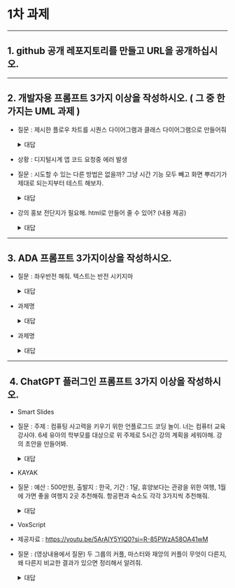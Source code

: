 # 1차 과제
***
## 1. github 공개 레포지토리를 만들고 URL을 공개하십시오.

***
## 2. 개발자용 프롬프트 3가지 이상을 작성하시오. ( 그 중 한가지는 UML 과제 ) 
- 질문 : 제시한 플로우 차트를 시퀀스 다이어그램과 클래스 다이어그램으로 만들어줘
  <details>
  <summary>대답</summary>
  물론이죠! 먼저 시퀀스 다이어그램을 만들겠습니다. 시퀀스 다이어그램은 시스템 내에서 주문이 어떻게 처리되는지를 시간 순서대로 나타내는 다이어그램입니다. 이를 통해 각 컴포넌트 간의 상호 작용을 볼 수 있습니다.

  ### 시퀀스 다이어그램
  ```mermaid
  sequenceDiagram
      participant Customer as 고객
      participant WebServer as 웹 서버
      participant AppServer as 어플리케이션 서버
      participant Database as 데이터베이스
      participant PaymentGateway as 결제 게이트웨이
      participant ShippingAPI as 배송 API
  
      Customer->>WebServer: 주문 요청
      WebServer->>AppServer: 주문 정보 전달
      AppServer->>Database: 주문 데이터 저장
      AppServer->>PaymentGateway: 결제 처리 요청
      PaymentGateway-->>AppServer: 결제 결과
      AppServer->>ShippingAPI: 배송 요청
      ShippingAPI-->>AppServer: 배송 상태 업데이트
      AppServer->>Database: 주문 상태 업데이트
      AppServer-->>WebServer: 주문 처리 결과
      WebServer-->>Customer: 주문 처리 결과 표시
  ```
  
  다음으로 클래스 다이어그램을 생성하겠습니다. 클래스 다이어그램은 시스템의 주요 클래스와 그들 사이의 관계를 나타냅니다.
  
  ### 클래스 다이어그램
  ```mermaid
  classDiagram
      class Order {
          +OrderID: String
          +CustomerID: String
          +ProductID: String
          +OrderDate: Date
          +ShippingAddress: String
          +OrderStatus: String
          +PaymentStatus: String
      }
      class Customer {
          +CustomerID: String
          +Name: String
          +Email: String
          +Phone: String
          +Address: String
          +RegisterDate: Date
      }
      class Product {
          +ProductID: String
          +ProductName: String
          +Category: String
          +Price: Double
          +StockQuantity: Int
          +Description: String
      }
      class Inventory {
          +ProductID: String
          +StockQuantity: Int
          +LastUpdateDate: Date
      }
      class Payment {
          +PaymentID: String
          +OrderID: String
          +PaymentDate: Date
          +Amount: Double
          +PaymentStatus: String
      }
      class Shipping {
          +ShippingID: String
          +OrderID: String
          +ShippingDate: Date
          +DeliveryDate: Date
          +ShippingStatus: String
      }
  
      Customer "1" -- "0..*" Order : places
      Order "1" -- "1" Product : contains
      Product "1" -- "1" Inventory : has
      Order "1" -- "1" Payment : initiates
      Order "1" -- "1" Shipping : initiates
  ```

  위의 클래스 다이어그램에서 각 클래스는 주요 속성과 관계를 나타냅니다. 또한, 시퀀스 다이어그램은 주문 처리 흐름을 보여주며, 어떻게 각 컴포넌트가 서로 상호 작용하는지를 나타냅니다.
  </details>
  
- 상황 : 디지털시계 앱 코드 요청중 에러 발생
- 질문 : 시도할 수 있는 다른 방법은 없을까? 그냥 시간 기능 모두 빼고 화면 뿌리기가 제대로 되는지부터 테스트 해보자.
  <details>
  <summary>대답</summary>
    네, 시간 업데이트 기능을 제거하고 단순히 레이블에 텍스트를 뿌려 보겠습니다. 레이블에 고정된 텍스트를 설정하여 화면에 제대로 표시되는지 확인해 보겠습니다. 아래 코드를 참조하세요:

    ```python
    import os
    os.environ['TK_SILENCE_DEPRECATION'] = '1'
    
    from tkinter import *
    
    # 시계 애플리케이션의 메인 클래스
    class DigitalClock:
        def __init__(self, root):
            self.root = root
            self.root.title("디지털 시계")
            self.root.geometry("500x200")  # 창 크기를 조정
            
            # 창의 배경색을 변경하여 확인
            self.root.configure(bg='blue')  
            print(f"Root background color: {self.root.cget('bg')}")  # 창 배경색 출력
            
            self.time_label = Label(root, text="테스트 텍스트", font=('Helvetica', 48), bg='yellow', fg='black')
            print(f"Label background color: {self.time_label.cget('bg')}")  # 레이블 배경색 출력
            print(f"Label foreground color: {self.time_label.cget('fg')}")  # 레이블 글자색 출력
            
            self.time_label.grid(row=0, column=0, sticky='nsew')  # grid 레이아웃 관리자를 사용하여 배치
            self.root.grid_rowconfigure(0, weight=1)
            self.root.grid_columnconfigure(0, weight=1)
    
    # 메인 함수에서 애플리케이션 실행
    def main():
        root = Tk()
        clock = DigitalClock(root)
        root.mainloop()
    
    # 스크립트가 직접 실행될 때 메인 함수 호출
    if __name__ == "__main__":
        main()
    ```
    
    위 코드에서는 `time` 모듈과 시간 업데이트 기능을 제거하고, 레이블에 고정된 텍스트 "테스트 텍스트"를 설정했습니다. 이제 이 코드를 실행하여 화면에 텍스트가 제대로 표시되는지 확인하세요.
  </details>
  
- 강의 홍보 전단지가 필요해. html로 만들어 줄 수 있어? (내용 제공)
  <details>
  <summary>대답</summary>
    네, 홍보 전단지를 HTML로 만들 수 있습니다. 아래는 간단한 예시입니다. CSS를 이용하여 스타일을 추가하고, HTML 태그를 사용하여 구조를 정의했습니다.
  
    ```html
    <!DOCTYPE html>
    <html lang="ko">
    <head>
        <meta charset="UTF-8">
        <title>언플러그드 놀이를 통해 컴퓨팅 사고력 키우기!</title>
        <style>
            body {
                font-family: 'Noto Sans KR', sans-serif;
                background-color: #f4f4f4;
                margin: 0;
                padding: 0;
            }
            .container {
                width: 50%;
                margin: auto;
            }
            header {
                background: #50b3a2;
                color: white;
                text-align: center;
                padding: 1em 0;
            }
            header h1, header h2 {
                margin: 0;
                padding: 0;
            }
            header h2 {
                font-weight: normal;
                font-size: 1.5em;
            }
            .details {
                padding: 15px;
                background: white;
            }
            .details h3, .details p {
                margin-bottom: 15px;
            }
            .keywords {
                background: #50b3a2;
                color: white;
                padding: 10px;
                text-align: center;
            }
        </style>
    </head>
    <body>
        <div class="container">
            <header>
                <h1>언플러그드 놀이를 통해 컴퓨팅 사고력 키우기!</h1>
                <h2>컴퓨터 없이도 컴퓨팅 사고력 UP!</h2>
            </header>
            <div class="details">
                <h3>일시: 10월 6일 금요일, 9:30 ~ 11:30</h3>
                <p>장소: 고운동 북측 복합커뮤니티센터 4층 주부교실</p>
            </div>
            <div class="keywords">
                <p>Unplugged Coding | No Computer</p>
                <p>"컴퓨터 없이도 코딩의 원리를 배워보세요!"</p>
                <p>"플러그를 뽑고, 창의적인 사고력을 키워보세요!"</p>
            </div>
        </div>
    </body>
    </html>
    ```
    
    이 코드는 웹 페이지를 만들기 위한 기본적인 구조를 제공합니다. 웹 페이지의 내용이나 스타일을 더 추가하거나 수정하려면 HTML과 CSS 코드를 조정하면 됩니다.
  </details>

***
## 3. ADA 프롬프트 3가지이상을 작성하시오.

- 질문 : 좌우반전 해줘. 텍스트는 반전 시키지마
  <details>
  <summary>대답</summary>
   <img src="/image.png">
     
      이미지를 좌우반전하겠습니다. 잠시만 기다려주세요.
  
      이미지를 좌우반전했습니다. [여기](sandbox:/mnt/data/flipped_image.png)에서 다운로드하실 수 있습니다.
  
    <img src="/flipped_image.png">
  </details>
  
- 과제명
  <details>
  <summary>대답</summary>
  </details>
  
- 과제명
  <details>
  <summary>대답</summary>
  </details>
  
***
##  4. ChatGPT 플러그인 프롬프트 3가지 이상을 작성하시오.
- Smart Slides
- 질문 : 주제 : 컴퓨팅 사고력을 키우기 위한 언플로그드 코딩 놀이. 너는 컴퓨터 교육 강사야. 6세 유아의 학부모를 대상으로 위 주제로 5시간 강의 계획을 세워야해. 강의 초안을 만들어봐.
  <details>
  <summary>대답</summary>
    6세 유아의 학부모를 대상으로 한 "컴퓨팅 사고력을 키우기 위한 언플러그드 코딩 놀이" 강의 초안을 만들겠습니다.

    ### 강의 제목
    - 컴퓨팅 사고력을 키우기 위한 언플러그드 코딩 놀이
    
    ### 대상
    - 6세 유아의 학부모
    
    ### 강의 시간
    - 5시간
    
    ### 강의 목표
    1. 컴퓨팅 사고력의 중요성 이해
    2. 언플러그드 코딩 놀이의 이해 및 실습
    3. 유아와 함께 할 수 있는 코딩 놀이 소개
    
    ### 슬라이드 구성
    1. **첫 번째 슬라이드: 강의 소개**
       - 강의 제목, 목표, 대상, 강의 시간
    
    2. **두 번째 슬라이드: 컴퓨팅 사고력이란?**
       - 컴퓨팅 사고력의 정의
       - 컴퓨팅 사고력의 중요성
    
    3. **세 번째 슬라이드: 언플러그드 코딩 놀이란?**
       - 언플러그드 코딩 놀이의 정의
       - 언플러그드 코딩 놀이의 장점
    
    4. **네 번째 슬라이드: 언플러그드 코딩 놀이 실습**
       - 실제 언플러그드 코딩 놀이 예시
       - 학부모와 아이가 함께 할 수 있는 코딩 놀이
    
    5. **다섯 번째 슬라이드: 유아와 함께 할 수 있는 코딩 놀이**
       - 유아와 함께 할 수 있는 다양한 코딩 놀이 소개
       - 각 놀이의 학습 효과
    
    6. **여섯 번째 슬라이드: 마무리 및 Q&A**
       - 강의 내용 요약
       - 질의응답 시간
    
    ### 슬라이드 색상 및 디자인
    - 주 색상: 파란색 (#4A90E2)
    - 부 색상: 노란색 (#F4D03F)
    - 보조 색상: 흰색 (#FFFFFF)
    
    이 내용을 바탕으로 슬라이드를 제작하겠습니다. 잠시만 기다려 주세요.
    
    강의 초안을 바탕으로 한 슬라이드를 만들었습니다. 아래 링크를 통해 다운로드하실 수 있습니다:
    [컴퓨팅 사고력을 키우기 위한 언플러그드 코딩놀이 강의 슬라이드 다운로드](https://gptslidesbucket.s3.us-west-1.amazonaws.com/56b80a21-b587-47b2-ac3a-a1ea5e84bc00.pptx?AWSAccessKeyId=AKIA3J2VCSPRL2IQHWXW&Signature=%2FkVuklqew1c0LgAP7tN7aFv89TA%3D&Expires=1695316580)
    
    ### 추가 정보
    - 슬라이드를 사용하신 후에는 [여기](https://forms.gle/fjdxmSJbW4MaBaYDA)에서 피드백을 주시면 감사하겠습니다.
    - 슬라이드에 이미지를 추가하거나 레이아웃을 변경하고 싶으시면 요청하실 수 있습니다.
    - 특정 색상(예: #F47C00 또는 녹색)을 사용하여 슬라이드를 추가하고 싶으시면 말씀해 주세요.
    - 도움말 슬라이드를 포함하지 않고 싶으시면 말씀해 주세요.
    - 문제가 발생하면 플러그인을 제거하고 다시 설치하거나 contact[at]smart-slides.co로 문의해 주세요.
    
    슬라이드가 마음에 드시기를 바랍니다!
  </details>
  
- KAYAK
- 질문 : 예산 : 500만원, 출발지 : 한국, 기간 : 1달, 휴양보다는 관광을 위한 여행, 1월에 가면 좋을 여행지  2곳 추천해줘. 항공편과 숙소도 각각 3가지씩 추천해줘.
  <details>
  <summary>대답</summary>
    
      다음해 1월에 서울에서 여행하기 좋은 목적지 2곳을 추천드리겠습니다:  
      1. **방콕, 태국**
         - 출발일: 2024년 1월 1일
         - 귀국일: 2024년 1월 29일
         - 최저 가격: 348원
         - [항공편 검색 링크](https://www.kayak.co.kr/flights/ICN-BKK/2024-01-01/2024-01-29?a=openai)
      
      2. **마드리드, 스페인**
         - 출발일: 2024년 1월 2일
         - 귀국일: 2024년 1월 31일
         - 최저 가격: 637원
         - [항공편 검색 링크](https://www.kayak.co.kr/flights/ICN-MAD/2024-01-02/2024-01-31?a=openai)
      
      이제 각 여행지에 대한 숙소 3곳씩을 추천해드리겠습니다.
      
      다음은 방콕과 마드리드에 대한 숙소 추천입니다:
      
      **방콕, 태국**:
      1. [**Baiyoke Sky Hotel**](https://www.kayak.co.kr/hotels/Baiyoke-Sky-Hotel-Bangkok-c26166-h60186-details/2024-01-01/2024-01-29/1adults?a=openai)
         - 별 4개
         - 리뷰 점수: 7.8
         - 가격: 107,390원/박
         - 주요 시설: 피트니스, 수영장, 스파
         - 무료 서비스: 조식 포함
      
      2. [**Hyatt Place Bangkok Sukhumvit**](https://www.kayak.co.kr/hotels/Hyatt-Place-Bangkok-Sukhumvit-Bangkok-c26166-h889495-details/2024-01-01/2024-01-29/1adults?a=openai)
         - 별 4개
         - 리뷰 점수: 8.5
         - 가격: 170,662원/박
         - 주요 시설: 피트니스, 수영장
      
      3. [**Park Hyatt Bangkok**](https://www.kayak.co.kr/hotels/Park-Hyatt-Bangkok-Bangkok-c26166-h2701328-details/2024-01-01/2024-01-29/1adults?a=openai)
         - 별 5개
         - 리뷰 점수: 9.1
         - 가격: 525,670원/박
         - 주요 시설: 피트니스, 주방, 수영장, 스파
      
      **마드리드, 스페인**:
      1. [**Holiday Inn Madrid - Las Tablas, An IHG Hotel**](https://www.kayak.co.kr/hotels/Holiday-Inn-Madrid-Las-Tablas-An-IHG-Hotel-Madrid-c32213-h102315-details/2024-01-02/2024-01-31/1adults?a=openai)
         - 별 4개
         - 리뷰 점수: 8.4
         - 가격: 194,256원/박
         - 주요 시설: 피트니스
      
      2. [**Hyatt Centric Gran Via Madrid**](https://www.kayak.co.kr/hotels/Hyatt-Centric-Gran-Via-Madrid-Madrid-c32213-h3499582-details/2024-01-02/2024-01-31/1adults?a=openai)
         - 별 5개
         - 리뷰 점수: 8.9
         - 가격: 349,337원/박
         - 주요 시설: 피트니스, 애완동물 허용
      
      3. [**Hotel Puerta America**](https://www.kayak.co.kr/hotels/Hotel-Puerta-America-Madrid-c32213-h130211-details/2024-01-02/2024-01-31/1adults?a=openai)
         - 별 5개
         - 리뷰 점수: 8.4
         - 가격: 210,913원/박
         - 주요 시설: 피트니스, 수영장
      
      이 외에도 많은 숙소들이 있으니, 링크를 통해 자세한 정보와 다른 숙소들을 확인하실 수 있습니다. 여행 준비 잘 하시길 바랍니다!
  </details>
  
- VoxScript
- 제공자료 : https://youtu.be/5ArAIY5YlQ0?si=R-85PWzA58OA41wM
- 질문 : (영상내용에서 질문) 두 그룹의 커플, 마스터와 재앙의 커플이 무엇이 다른지, 왜 다른지 비교한 결과가 있으면 정리해서 알려줘.
  <details>
  <summary>대답</summary>
    
      Dr. John Gottman의 연구에서 "마스터"와 "재앙"이라는 두 그룹의 커플에 대한 주요 차이점과 그 이유에 대해 다음과 같이 정리할 수 있습니다:

      1. **긍정적 대 음성적 행동의 비율**: 관계에서 긍정적 행동(관심, 질문, 친절함, 애정, 동정심 등)과 부정적 행동(비판, 적대감, 분노, 상처받은 감정 등)의 비율을 살펴보면, 관계가 지속되는 커플에서는 긍정적 행동이 부정적 행동보다 5배 많았습니다. 즉, 5:1의 비율로 긍정적 행동이 부정적 행동보다 많았습니다. 반면, 이혼을 향한 커플에서는 부정적 행동이 약간 더 많았으며, 그 비율은 0.8:1이었습니다.
      
      2. **긍정적 환경의 중요성**: 관계에서 긍정적 환경을 유지하는 것이 중요하다는 것을 강조합니다. 긍정적 환경은 애정, 유머, 재미, 친밀감 및 동정심이 풍부한 환경을 의미합니다. 그러나 이것은 부정적 감정이나 행동을 완전히 배제해야 한다는 것을 의미하지는 않습니다.
      
      3. **부정적 감정의 역할**: 부정적 감정은 관계에서 생산적일 수 있습니다. 상처받은 감정과 부정적인 행동은 관계에서 작동하지 않는 부분을 지적하며, 이를 통해 커플은 서로의 감정을 상처받게 하는 행동을 배울 수 있습니다. 따라서 관계에서 부정적인 감정을 완전히 배제하는 것은 바람직하지 않습니다.
      
      4. **관계의 리듬**: 관계에는 서로 가까워지고 멀어지는 리듬이 있습니다. 싸움 후에는 사람들이 잠시 동안 거리를 두게 되지만, 그 후에는 다시 가까워집니다. 이러한 부정적인 순간은 관계에서 계속해서 구애를 갱신하는 필요성을 야기합니다.
      
      이 연구 결과를 통해, 관계에서 긍정적 환경을 유지하는 것의 중요성과 부정적 감정의 역할을 이해할 수 있습니다.
  </details>
